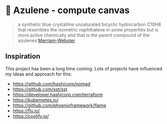 # 🔷 Azulene - compute canvas

> a synthetic blue crystalline unsaturated bicyclic hydrocarbon C10H8 that resembles the isometric naphthalene in some properties but is more active chemically and that is the parent compound of the azulenes [Merriam-Webster](https://www.merriam-webster.com/dictionary/azulene)

## Inspiration

This project has been a long time coming. Lots of projects have influenced my ideas and approach for this:

- https://github.com/hashicorp/nomad
- https://github.com/sst/sst
- https://developer.hashicorp.com/terraform
- https://kubernetes.io/
- https://github.com/phoenixframework/flame
- https://fly.io/
- https://coolify.io/
